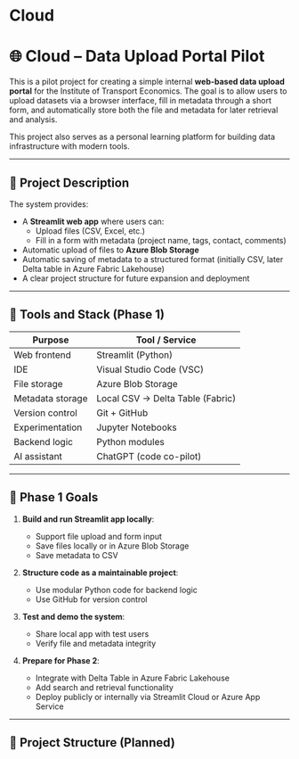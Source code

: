 # Cloud



# 🌐 Cloud – Data Upload Portal Pilot

This is a pilot project for creating a simple internal **web-based data upload portal** for the Institute of Transport Economics. The goal is to allow users to upload datasets via a browser interface, fill in metadata through a short form, and automatically store both the file and metadata for later retrieval and analysis.

This project also serves as a personal learning platform for building data infrastructure with modern tools.

---

## 🚀 Project Description

The system provides:

- A **Streamlit web app** where users can:
  - Upload files (CSV, Excel, etc.)
  - Fill in a form with metadata (project name, tags, contact, comments)
- Automatic upload of files to **Azure Blob Storage**
- Automatic saving of metadata to a structured format (initially CSV, later Delta table in Azure Fabric Lakehouse)
- A clear project structure for future expansion and deployment

---

## 🧩 Tools and Stack (Phase 1)

| Purpose              | Tool / Service             |
|----------------------|----------------------------|
| Web frontend         | Streamlit (Python)         |
| IDE                  | Visual Studio Code (VSC)   |
| File storage         | Azure Blob Storage         |
| Metadata storage     | Local CSV → Delta Table (Fabric) |
| Version control      | Git + GitHub               |
| Experimentation      | Jupyter Notebooks          |
| Backend logic        | Python modules             |
| AI assistant         | ChatGPT (code co-pilot)    |

---

## 📌 Phase 1 Goals

1. **Build and run Streamlit app locally**:
   - Support file upload and form input
   - Save files locally or in Azure Blob Storage
   - Save metadata to CSV

2. **Structure code as a maintainable project**:
   - Use modular Python code for backend logic
   - Use GitHub for version control

3. **Test and demo the system**:
   - Share local app with test users
   - Verify file and metadata integrity

4. **Prepare for Phase 2**:
   - Integrate with Delta Table in Azure Fabric Lakehouse
   - Add search and retrieval functionality
   - Deploy publicly or internally via Streamlit Cloud or Azure App Service

---

## 📁 Project Structure (Planned)


